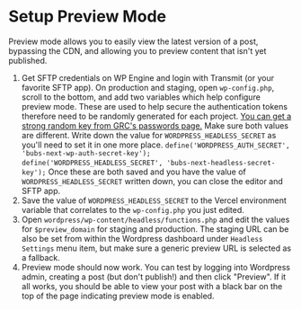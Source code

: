 # Setup Preview Mode

Preview mode allows you to easily view the latest version of a post, bypassing the CDN, and allowing you to preview content that isn't yet published.

1. Get SFTP credentials on WP Engine and login with Transmit (or your favorite SFTP app). On production and staging, open `wp-config.php`, scroll to the bottom, and add two variables which help configure preview mode. These are used to help secure the authentication tokens therefore need to be randomly generated for each project. [You can get a strong random key from GRC's passwords page.](https://www.grc.com/passwords.htm) Make sure both values are different. Write down the value for `WORDPRESS_HEADLESS_SECRET` as you'll need to set it in one more place.
`define('WORDPRESS_AUTH_SECRET', 'bubs-next-wp-auth-secret-key');`
`define('WORDPRESS_HEADLESS_SECRET', 'bubs-next-headless-secret-key');`
Once these are both saved and you have the value of `WORDPRESS_HEADLESS_SECRET` written down, you can close the editor and SFTP app.
2. Save the value of `WORDPRESS_HEADLESS_SECRET` to the Vercel environment variable that correlates to the `wp-config.php` you just edited.
3. Open `wordpress/wp-content/headless/functions.php` and edit the values for `$preview_domain` for staging and production. The staging URL can be also be set from within the Wordpress dashboard under `Headless Settings` menu item, but make sure a generic preview URL is selected as a fallback. 
4. Preview mode should now work. You can test by logging into Wordpress admin, creating a post (but don't publish!) and then click "Preview". If it all works, you should be able to view your post with a black bar on the top of the page indicating preview mode is enabled.
